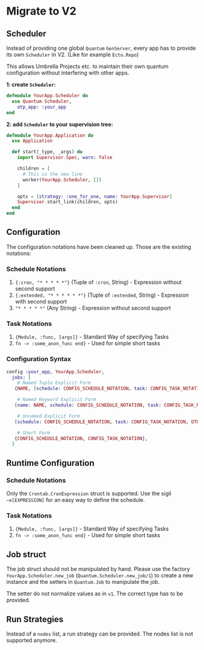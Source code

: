 # Migrate to V2

## Scheduler

Instead of providing one global `Quantum` `GenServer`, every app has to provide its own `Scheduler` in V2. (Like for example `Ecto.Repo`)

This allows Umbrella Projects etc. to maintain their own quantum configuration without interfering with other apps.


**1: create `Scheduler`:**

```elixir
defmodule YourApp.Scheduler do
  use Quantum.Scheduler,
    otp_app: :your_app
end
```

**2: add `Scheduler` to your supervision tree:**
```elixir
defmodule YourApp.Application do
  use Application

  def start(_type, _args) do
    import Supervisor.Spec, warn: false

    children = [
      # This is the new line
      worker(YourApp.Scheduler, [])
    ]

    opts = [strategy: :one_for_one, name: YourApp.Supervisor]
    Supervisor.start_link(children, opts)
  end
end
```

## Configuration

The configuration notations have been cleaned up. Those are the existing notations:

### Schedule Notations

1. `{:cron, "* * * * *"}` (Tuple of `:cron`, String) - Expression without second support
2. `{:extended, "* * * * * *"}` (Tuple of `:extended`, String) - Expression with second support
3. `"* * * * *"` (Any String) - Expression without second support

### Task Notations

1. `{Module, :func, [args]}` - Standard Way of specifying Tasks
2. `fn -> :some_anon_func end}` - Used for simple short tasks

### Configuration Syntax

```elixir
config :your_app, YourApp.Scheduler,
  jobs: [
    # Named Tuple Explicit Form
   {NAME, [schedule: CONFIG_SCHEDULE_NOTATION, task: CONFIG_TASK_NOTATION, OTHER_FIELDS]},

    # Named Keyword Explicit Form
   [name: NAME, schedule: CONFIG_SCHEDULE_NOTATION, task: CONFIG_TASK_NOTATION, OTHER_FIELDS],

    # Unnamed Explicit Form
   [schedule: CONFIG_SCHEDULE_NOTATION, task: CONFIG_TASK_NOTATION, OTHER_FIELDS],

    # Short Form
   {CONFIG_SCHEDULE_NOTATION, CONFIG_TASK_NOTATION},
  ]
```

## Runtime Configuration

### Schedule Notations

Only the `Crontab.CronExpression` struct is supported. Use the sigil `~e[EXPRESSION]` for an easy way to define the schedule.

### Task Notations

1. `{Module, :func, [args]}` - Standard Way of specifying Tasks
2. `fn -> :some_anon_func end}` - Used for simple short tasks

## Job struct

The job struct should not be manipulated by hand. Please use the factory `YourApp.Scheduler.new_job` (`Quantum.Scheduler.new_job/1`) to create a new instance and the setters in `Quantum.Job` to manipulate the job.

The setter do not normalize values as in `v1`. The correct type has to be provided.

## Run Strategies

Instead of a `nodes` list, a run strategy can be provided. The nodes list is not supported anymore.
